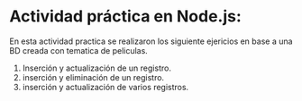 # Actividad práctica en Node.js:

En esta actividad practica se realizaron los siguiente ejericios en base a una BD creada con tematica de peliculas.

1. Inserción y actualización de un registro.
2. inserción y eliminación de un registro.
3. inserción y actualización de varios registros.
